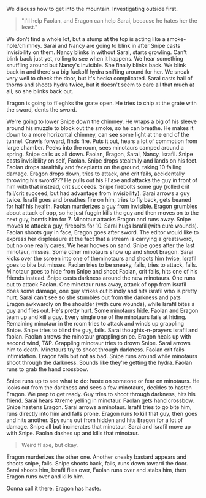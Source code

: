 ---
---

We discuss how to get into the mountain. Investigating outside first.

> "I'll help Faolan, and Eragon can help Sarai, because he hates her the least."

We don't find a whole lot, but a stump at the top is acting like a smoke-hole/chimney. Sarai and Nancy are going to blink in after Snipe casts invisibility on them. Nancy blinks in without Sarai, starts growling. Can't blink back just yet, rolling to see when it happens. We hear something snuffling around but Nancy's invisible. She finally blinks back. We blink back in and there's a big fuckoff hydra sniffing around for her. We sneak very well to check the door, but it's hecka complicated. Sarai casts hail of thorns and shoots hydra twice, but it doesn't seem to care all that much at all, so she blinks back out.

Eragon is going to fl'eghks the grate open. He tries to chip at the grate with the sword, dents the sword.

We're going to lower Snipe down the chimney. He wraps a big of his sleeve around his muzzle to block out the smoke, so he can breathe. He makes it down to a more horizontal chimney, can see some light at the end of the tunnel. Crawls forward, finds fire. Puts it out, hears a lot of commotion from large chamber. Peeks into the room, sees minotaurs camped around a spring. Snipe calls us all down. Faolan, Eragon, Sarai, Nancy, Israfil. Snipe casts invisibility on self, Faolan. Snipe drops stealthily and lands on his feet. Faolan drops stealthily and faceplants on the ground, taking 10 falling damage. Eragon drops down, tries to attack, and crit fails, accidentally throwing his sword??? He pulls out his Fl'axe and attacks the guy in front of him with that instead, crit succeeds. Snipe firebolts some guy (rolled crit fail/crit succeed, but had advantage from invisibility). Sarai arrows a guy twice. Israfil goes and breathes fire on him, tries to fly back, gets beaned for half his health. Faolan murderizes a guy from invisible. Eragon grumbles about attack of opp, so he just fuggin kills the guy and then moves on to the next guy, bomfs him for 7. Minotaur attacks Eragon and runs away. Snipe moves to attack a guy, firebolts for 10. Sarai hugs Israfil (with cure wounds). Faolan shoots guy in face, Eragon goes after sword. The editor would like to express her displeasure at the fact that a stream is carrying a greatsword, but no one really cares. We hear hooves on sand. Snipe goes after the last minotaur, misses. Some other minotaurs show up and shoot Eragon. Sarai kicks over the screen into one of theminotaurs and shoots him twice, Israfil goes to bite but misses. Faolan tries to be sneaky, fails, tries to attack, fails. Minotaur goes to hide from Snipe and shoot Faolan, crit fails, hits one of his friends instead. Snipe casts darkness around the new minotaurs. One runs out to attack Faolan. One minotaur runs away, attack of opp from israfil does some damage, one guy strikes out blindly and hits israfil who is pretty hurt. Sarai can't see so she stumbles out from the darkness and pats Eragon awkwardly on the shoulder (with cure wounds), while Israfil bites a guy and flies out. He's pretty hurt. Some minotaurs hide. Faolan and Eragon team up and kill a guy. Every single one of the minotaurs fails at hiding. Remaining minotaur in the room tries to attack and winds up grappling Snipe. Snipe tries to blind the guy, fails. Sarai thoughts-n-prayers israfil and faolan. Faolan arrows the minotaur grappling snipe. Eragon heals up with second wind, T&P. Grappling minotaur tries to drown Snipe. Sarai arrows him to death. Minotaurs try to shoot through darkness. Faolan crit fails intimidation. Eragon fails but not as bad. Snipe runs around while minotaurs shoot through the darkness. Sounds like they're getting the hydra. Faolan runs to grab the hand crossbow.

Snipe runs up to see what to do: haste on someone or fear on minotaurs. He looks out from the darkness and sees a few minotaurs, decides to hasten Eragon. We prep to get ready. Guy tries to shoot through darkness, hits his friend. Sarai hears Xtreme yelling in minotaur. Faolan gets hand crossbow. Snipe hastens Eragon. Sarai arrows a minotaur. Israfil tries to go bite him, runs directly into him and falls prone. Eragon runs to kill that guy, then goes and hits another. Spy runs out from hidden and hits Eragon for a lot of damage. Snipe all but incinerates that minotaur. Sarai and Israfil move up with Snipe. Faolan dashes up and kills that minotaur.

> Weird fl'axe, but okay.

Eragon murderizes the other one. Another sneaky bastard appears and shoots snipe, fails. Snipe shoots back, fails, runs down toward the door. Sarai shoots him, Israfil flies over, Faolan runs over and stabs him, then Eragon runs over and kills him.

Gonna call it there. Eragon has haste.
